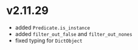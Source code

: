 # v2.11.29

* added `Predicate.is_instance`
* added `filter_out_false` and `filter_out_nones`
* fixed typing for `DictObject`
